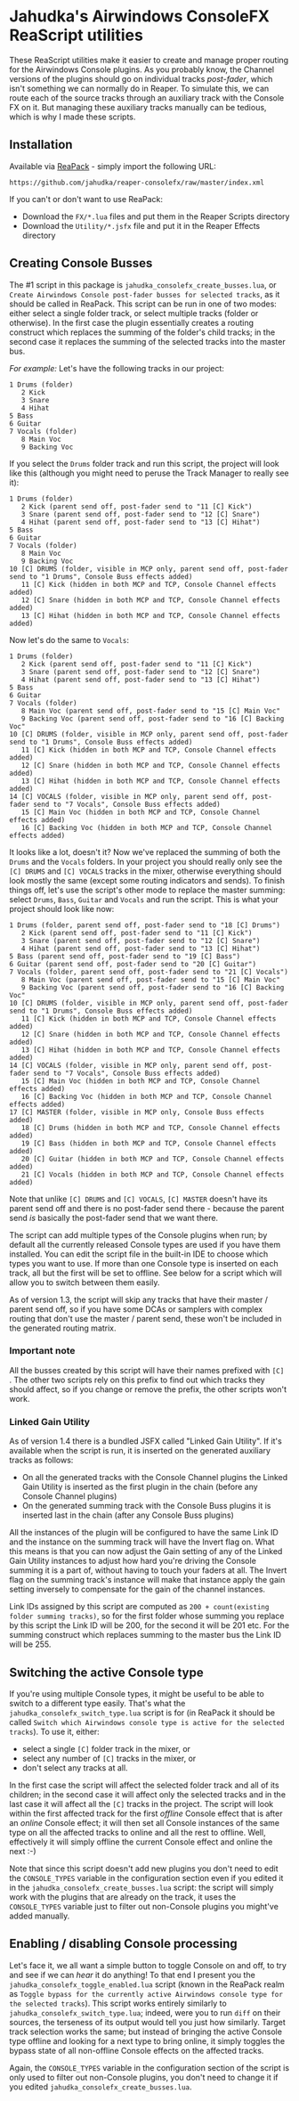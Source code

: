 # Jahudka's Airwindows ConsoleFX ReaScript utilities

These ReaScript utilities make it easier to create and manage proper routing
for the Airwindows Console plugins. As you probably know, the Channel versions
of the plugins should go on individual tracks _post-fader_, which isn't something
we can normally do in Reaper. To simulate this, we can route each of the source
tracks through an auxiliary track with the Console FX on it. But managing these
auxiliary tracks manually can be tedious, which is why I made these scripts.

## Installation

Available via [ReaPack](https://reapack.com) - simply import the following URL:
```
https://github.com/jahudka/reaper-consolefx/raw/master/index.xml
```

If you can't or don't want to use ReaPack:
 - Download the `FX/*.lua` files and put them in the Reaper Scripts directory
 - Download the `Utility/*.jsfx` file and put it in the Reaper Effects directory

## Creating Console Busses

The #1 script in this package is `jahudka_consolefx_create_busses.lua`, or
`Create Airwindows Console post-fader busses for selected tracks`, as it should
be called in ReaPack. This script can be run in one of two modes: either select
a single folder track, or select multiple tracks (folder or otherwise).
In the first case the plugin essentially creates a routing construct which replaces
the summing of the folder's child tracks; in the second case it replaces the summing
of the selected tracks into the master bus.

*For example:* Let's have the following tracks in our project:
```
1 Drums (folder)
   2 Kick
   3 Snare
   4 Hihat
5 Bass
6 Guitar
7 Vocals (folder)
   8 Main Voc
   9 Backing Voc
```

If you select the `Drums` folder track and run this script, the project will look like this
(although you might need to peruse the Track Manager to really see it):
```
1 Drums (folder)
   2 Kick (parent send off, post-fader send to "11 [C] Kick")
   3 Snare (parent send off, post-fader send to "12 [C] Snare")
   4 Hihat (parent send off, post-fader send to "13 [C] Hihat")
5 Bass
6 Guitar
7 Vocals (folder)
   8 Main Voc
   9 Backing Voc
10 [C] DRUMS (folder, visible in MCP only, parent send off, post-fader send to "1 Drums", Console Buss effects added)
   11 [C] Kick (hidden in both MCP and TCP, Console Channel effects added)
   12 [C] Snare (hidden in both MCP and TCP, Console Channel effects added)
   13 [C] Hihat (hidden in both MCP and TCP, Console Channel effects added)
```

Now let's do the same to `Vocals`:
```
1 Drums (folder)
   2 Kick (parent send off, post-fader send to "11 [C] Kick")
   3 Snare (parent send off, post-fader send to "12 [C] Snare")
   4 Hihat (parent send off, post-fader send to "13 [C] Hihat")
5 Bass
6 Guitar
7 Vocals (folder)
   8 Main Voc (parent send off, post-fader send to "15 [C] Main Voc"
   9 Backing Voc (parent send off, post-fader send to "16 [C] Backing Voc"
10 [C] DRUMS (folder, visible in MCP only, parent send off, post-fader send to "1 Drums", Console Buss effects added)
   11 [C] Kick (hidden in both MCP and TCP, Console Channel effects added)
   12 [C] Snare (hidden in both MCP and TCP, Console Channel effects added)
   13 [C] Hihat (hidden in both MCP and TCP, Console Channel effects added)
14 [C] VOCALS (folder, visible in MCP only, parent send off, post-fader send to "7 Vocals", Console Buss effects added)
   15 [C] Main Voc (hidden in both MCP and TCP, Console Channel effects added)
   16 [C] Backing Voc (hidden in both MCP and TCP, Console Channel effects added)
```

It looks like a lot, doesn't it? Now we've replaced the summing of both the `Drums`
and the `Vocals` folders. In your project you should really only see the `[C] DRUMS`
and `[C] VOCALS` tracks in the mixer, otherwise everything should look mostly the same
(except some routing indicators and sends). To finish things off, let's use the script's
other mode to replace the master summing: select `Drums`, `Bass`, `Guitar` and `Vocals`
and run the script. This is what your project should look like now:

```
1 Drums (folder, parent send off, post-fader send to "18 [C] Drums")
   2 Kick (parent send off, post-fader send to "11 [C] Kick")
   3 Snare (parent send off, post-fader send to "12 [C] Snare")
   4 Hihat (parent send off, post-fader send to "13 [C] Hihat")
5 Bass (parent send off, post-fader send to "19 [C] Bass")
6 Guitar (parent send off, post-fader send to "20 [C] Guitar")
7 Vocals (folder, parent send off, post-fader send to "21 [C] Vocals")
   8 Main Voc (parent send off, post-fader send to "15 [C] Main Voc"
   9 Backing Voc (parent send off, post-fader send to "16 [C] Backing Voc"
10 [C] DRUMS (folder, visible in MCP only, parent send off, post-fader send to "1 Drums", Console Buss effects added)
   11 [C] Kick (hidden in both MCP and TCP, Console Channel effects added)
   12 [C] Snare (hidden in both MCP and TCP, Console Channel effects added)
   13 [C] Hihat (hidden in both MCP and TCP, Console Channel effects added)
14 [C] VOCALS (folder, visible in MCP only, parent send off, post-fader send to "7 Vocals", Console Buss effects added)
   15 [C] Main Voc (hidden in both MCP and TCP, Console Channel effects added)
   16 [C] Backing Voc (hidden in both MCP and TCP, Console Channel effects added)
17 [C] MASTER (folder, visible in MCP only, Console Buss effects added)
   18 [C] Drums (hidden in both MCP and TCP, Console Channel effects added)
   19 [C] Bass (hidden in both MCP and TCP, Console Channel effects added)
   20 [C] Guitar (hidden in both MCP and TCP, Console Channel effects added)
   21 [C] Vocals (hidden in both MCP and TCP, Console Channel effects added)
```

Note that unlike `[C] DRUMS` and `[C] VOCALS`, `[C] MASTER` doesn't have its
parent send off and there is no post-fader send there - because the parent send
_is_ basically the post-fader send that we want there.

The script can add multiple types of the Console plugins when run; by default
all the currently released Console types are used if you have them installed.
You can edit the script file in the built-in IDE to choose which types you want
to use. If more than one Console type is inserted on each track, all but the first
will be set to offline. See below for a script which will allow you to switch
between them easily.

As of version 1.3, the script will skip any tracks that have their master / parent
send off, so if you have some DCAs or samplers with complex routing that don't use
the master / parent send, these won't be included in the generated routing matrix.

### Important note

All the busses created by this script will have their names prefixed with `[C] `.
The other two scripts rely on this prefix to find out which tracks they should
affect, so if you change or remove the prefix, the other scripts won't work.

### Linked Gain Utility

As of version 1.4 there is a bundled JSFX called "Linked Gain Utility". If it's
available when the script is run, it is inserted on the generated auxiliary tracks
as follows:

 - On all the generated tracks with the Console Channel plugins the Linked Gain
   Utility is inserted as the first plugin in the chain (before any Console
   Channel plugins)
 - On the generated summing track with the Console Buss plugins it is inserted
   last in the chain (after any Console Buss plugins)

All the instances of the plugin will be configured to have the same Link ID and
the instance on the summing track will have the Invert flag on. What this means
is that you can now adjust the Gain setting of any of the Linked Gain Utility
instances to adjust how hard you're driving the Console summing it is a part of,
without having to touch your faders at all. The Invert flag on the summing track's
instance will make that instance apply the gain setting inversely to compensate
for the gain of the channel instances.

Link IDs assigned by this script are computed as `200 + count(existing folder summing tracks)`,
so for the first folder whose summing you replace by this script the Link ID will be 200,
for the second it will be 201 etc. For the summing construct which replaces summing
to the master bus the Link ID will be 255.

## Switching the active Console type

If you're using multiple Console types, it might be useful to be able to switch
to a different type easily. That's what the `jahudka_consolefx_switch_type.lua`
script is for (in ReaPack it should be called `Switch which Airwindows console
type is active for the selected tracks`). To use it, either:
 - select a single `[C]` folder track in the mixer, or
 - select any number of `[C]` tracks in the mixer, or
 - don't select any tracks at all.

In the first case the script will affect the selected folder track and all of its
children; in the second case it will affect only the selected tracks and in the
last case it will affect all the `[C]` tracks in the project. The script will
look within the first affected track for the first _offline_ Console effect
that is after an _online_ Console effect; it will then set all Console instances
of the same type on all the affected tracks to online and all the rest to offline.
Well, effectively it will simply offline the current Console effect and online
the next :-)

Note that since this script doesn't add new plugins you don't need to edit the
`CONSOLE_TYPES` variable in the configuration section even if you edited it
in the `jahudka_consolefx_create_busses.lua` script: the script will simply
work with the plugins that are already on the track, it uses the `CONSOLE_TYPES`
variable just to filter out non-Console plugins you might've added manually.

## Enabling / disabling Console processing

Let's face it, we all want a simple button to toggle Console on and off, to try
and see if we can _hear_ it do anything! To that end I present you the
`jahudka_consolefx_toggle_enabled.lua` script (known in the ReaPack realm as
`Toggle bypass for the currently active Airwindows console type for the selected
tracks`). This script works entirely similarly to `jahudka_consolefx_switch_type.lua`;
indeed, were you to run `diff` on their sources, the terseness of its output would
tell you just how similarly. Target track selection works the same; but instead
of bringing the active Console type offline and looking for a next type to bring
online, it simply toggles the bypass state of all non-offline Console effects
on the affected tracks.

Again, the `CONSOLE_TYPES` variable in the configuration section of the script
is only used to filter out non-Console plugins, you don't need to change it
if you edited `jahudka_consolefx_create_busses.lua`.
